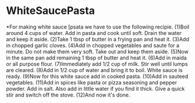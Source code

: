 # WhiteSaucePasta
*For making white sauce [psata we have to use the following recipie.
(1)Boil around 4 cups of water. Add in pasta and cook until soft. Drain the water and keep it aside.
(2)Take 1 tbsp of butter in a frying pan and heat it.
(3)Add in chopped garlic cloves.
(4)Add in chopped vegetables and saute for a minute. Do not make them very soft. Take out and keep them aside.
(5)Now in the same pan add remaining 1 tbsp of butter and heat it.
(6)Add in maida or all purpose flour.
(7)Immediately add 1/2 cup of milk. Stir well until lumps are cleared.
(8)Add in 1/2 cup of water and bring it to boil. White sauce is ready.
(9)Now for this white sauce add in cooked pasta.
(10)Add in sauteed vegetables.
(11)Add in spices like pasta or pizza seasoning and pepper powder. Add in salt. Also add in little water if you find it thick. Give a quick stir and switch off the stove.
(12)And now it's done.
